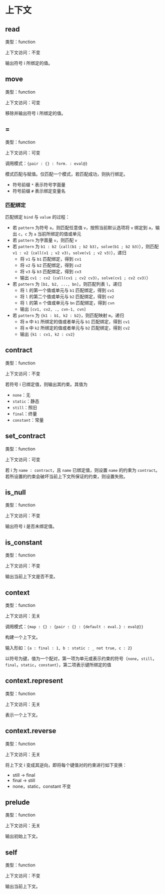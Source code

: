 # 上下文

## read

类型：function

上下文访问：不变

输出符号 i 所绑定的值。

## move

类型：function

上下文访问：可变

移除并输出符号 i 所绑定的值。

## =

类型：function

上下文访问：可变

调用模式：`{pair : {} : form. : eval@}`

模式匹配与赋值。仅匹配一个模式，若匹配成功，则执行绑定。

- 符号前缀 `*` 表示符号字面量
- 符号前缀 `#` 表示绑定变量名

### 匹配绑定

匹配绑定 `bind` 与 `value` 的过程：

- 若 `pattern` 为符号 `a`，则匹配任意值 `v`，按照当前默认选项将 `v` 绑定到 `a`，输出 `c`，`c` 为 `a` 当前所绑定的值或单元
- 若 `pattern` 为字面量 `v`，则匹配 `v`
- 若 `pattern` 为 `b1 : b2`（`call(b1 ; b2 b3)`，`solve(b1 ; b2 b3)`），则匹配 `v1 : v2`（`call(v1 ; v2 v3)`，`solve(v1 ; v2 v3)`），递归
  - 将 `v1` 与 `b1` 匹配绑定，得到 `cv1`
  - 将 `v2` 与 `b2` 匹配绑定，得到 `cv2`
  - 将 `v3` 与 `b3` 匹配绑定，得到 `cv3`
  - 输出 `cv1 : cv2`（`call(cv1 ; cv2 cv3)`，`solve(cv1 ; cv2 cv3)`）
- 若 `pattern` 为 `[b1, b2, ..., bn]`，则匹配列表 `l`，递归
  - 将 `l` 的第一个值或单元与 `b1` 匹配绑定，得到 `cv1`
  - 将 `l` 的第二个值或单元与 `b2` 匹配绑定，得到 `cv2`
  - 将 `l` 的第 `n` 个值或单元与 `bn` 匹配绑定，得到 `cvn`
  - 输出 `[cv1, cv2, ., cvn-1, cvn]`
- 若 `pattern` 为 `{k1 : b1, k2 : b2}`，则匹配映射 `m`，递归
  - 将 `m` 中 `k1` 所绑定的值或者单元与 `b1` 匹配绑定，得到 `cv1`
  - 将 `m` 中 `k2` 所绑定的值或者单元与 `b2` 匹配绑定，得到 `cv2`
  - 输出 `{k1 : cv1, k2 : cv2}`

## contract

类型：function

上下文访问：不变

若符号 i 已绑定值，则输出其约束。其值为

- `none`：无
- `static`：静态
- `still`：照旧
- `final`：终量
- `constant`：常量

## set_contract

类型：function

上下文访问：可变

若 i 为 `name : contract`，且 `name` 已绑定值，则设置 `name` 的约束为 `contract`。若所设置的约束会破坏当前上下文所保证的约束，则设置失败。

## is_null

类型：function

上下文访问：不变

输出符号 i 是否未绑定值。

## is_constant

类型：function

上下文访问：不变

输出当前上下文是否不变。

## context

类型：function

上下文访问：无关

调用模式：`{map : {} : {pair : {} : {default : eval.} : eval@}}`

构建一个上下文。

输入形如：`{a : final : 1, b : static : _ not true, c : 2}`

以符号为键，值为一个配对，第一项为单元或表示约束的符号（`none`，`still`，`final`，`static`，`constant`），第二项表示键所绑定的值

## context.represent

类型：function

上下文访问：无关

表示一个上下文。

## context.reverse

类型：function

上下文访问：无关

将上下文 i 变成其逆向，即将每个键值对的约束进行如下变换：

- still -> final
- final -> still
- none，static，constant 不变

## prelude

类型：function

上下文访问：无关

输出初始上下文。

## self

类型：function

上下文访问：不变

输出当前上下文。
